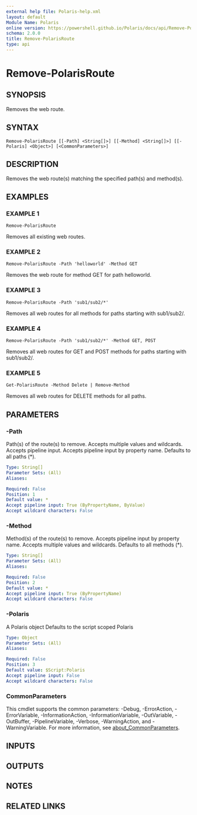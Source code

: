 ```yaml
---
external help file: Polaris-help.xml
layout: default
Module Name: Polaris
online version: https://powershell.github.io/Polaris/docs/api/Remove-PolarisRoute.html
schema: 2.0.0
title: Remove-PolarisRoute
type: api
---
```


# Remove-PolarisRoute

## SYNOPSIS
Removes the web route.

## SYNTAX

```
Remove-PolarisRoute [[-Path] <String[]>] [[-Method] <String[]>] [[-Polaris] <Object>] [<CommonParameters>]
```

## DESCRIPTION
Removes the web route(s) matching the specified path(s) and method(s).

## EXAMPLES

### EXAMPLE 1
```
Remove-PolarisRoute
```

Removes all existing web routes.

### EXAMPLE 2
```
Remove-PolarisRoute -Path 'helloworld' -Method GET
```

Removes the web route for method GET for path helloworld.

### EXAMPLE 3
```
Remove-PolarisRoute -Path 'sub1/sub2/*'
```

Removes all web routes for all methods for paths starting with sub1/sub2/.

### EXAMPLE 4
```
Remove-PolarisRoute -Path 'sub1/sub2/*' -Method GET, POST
```

Removes all web routes for GET and POST methods for paths starting with sub1/sub2/.

### EXAMPLE 5
```
Get-PolarisRoute -Method Delete | Remove-Method
```

Removes all web routes for DELETE methods for all paths.

## PARAMETERS

### -Path
Path(s) of the route(s) to remove.
Accepts multiple values and wildcards.
Accepts pipeline input.
Accepts pipeline input by property name.
Defaults to all paths (*).

```yaml
Type: String[]
Parameter Sets: (All)
Aliases:

Required: False
Position: 1
Default value: *
Accept pipeline input: True (ByPropertyName, ByValue)
Accept wildcard characters: False
```

### -Method
Method(s) of the route(s) to remove.
Accepts pipeline input by property name.
Accepts multiple values and wildcards.
Defaults to all methods (*).

```yaml
Type: String[]
Parameter Sets: (All)
Aliases:

Required: False
Position: 2
Default value: *
Accept pipeline input: True (ByPropertyName)
Accept wildcard characters: False
```

### -Polaris
A Polaris object
Defaults to the script scoped Polaris

```yaml
Type: Object
Parameter Sets: (All)
Aliases:

Required: False
Position: 3
Default value: $Script:Polaris
Accept pipeline input: False
Accept wildcard characters: False
```

### CommonParameters
This cmdlet supports the common parameters: -Debug, -ErrorAction, -ErrorVariable, -InformationAction, -InformationVariable, -OutVariable, -OutBuffer, -PipelineVariable, -Verbose, -WarningAction, and -WarningVariable. For more information, see [about_CommonParameters](http://go.microsoft.com/fwlink/?LinkID=113216).

## INPUTS

## OUTPUTS

## NOTES

## RELATED LINKS
